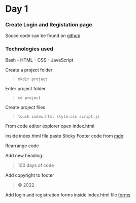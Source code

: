 # Day 1

### Create Login and Registation page

Souce code can be found on [github]()

### Technologies used

Bash - HTML - CSS - JavaScript

Create a project folder

> `mkdir project`

Enter project folder

> `cd project`

Create project files

> `touch index.html style.css script.js`

From code editor explorer open index.html

Inside index.html file paste Sticky Footer code from [mdn](https://raw.githubusercontent.com/mdn/css-examples/main/css-cookbook/sticky-footer--download.html)

Rearrange code 

Add new heading :

> 100 days of code

Add copyright to footer

> &#169; 2022

Add login and registration forms inside index.html file [forms](https://gist.github.com/brixmavu/fd3ed94769a0a788bd0525ca170251ab)






